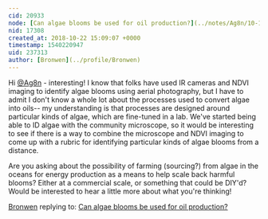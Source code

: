 ```yaml
---
cid: 20933
node: [Can algae blooms be used for oil production?](../notes/Ag8n/10-16-2018/can-algae-blooms-be-used-for-oil-production)
nid: 17308
created_at: 2018-10-22 15:09:07 +0000
timestamp: 1540220947
uid: 237313
author: [Bronwen](../profile/Bronwen)
---
```


Hi [@Ag8n](/profile/Ag8n) - interesting! I know that folks have used IR cameras and NDVI imaging to identify algae blooms using aerial photography, but I have to admit I don't know a whole lot about the processes used to convert algae into oils-- my understanding is that processes are designed around particular kinds of algae, which are fine-tuned in a lab. We've started being able to ID algae with the community microscope, so it would be interesting to see if there is a way to combine the microscope and NDVI imaging to come up with a rubric for identifying particular kinds of algae blooms from a distance. 

Are you asking about the possibility of farming (sourcing?) from algae in the oceans for energy production as a means to help scale back harmful blooms? Either at a commercial scale, or something that could be DIY'd? Would be interested to hear a little more about what you're thinking!

[Bronwen](../profile/Bronwen) replying to: [Can algae blooms be used for oil production?](../notes/Ag8n/10-16-2018/can-algae-blooms-be-used-for-oil-production)

